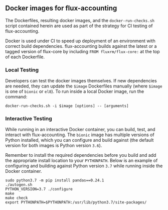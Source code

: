 ## Docker images for flux-accounting

The Dockerfiles, resulting docker images, and the `docker-run-checks.sh` script contained herein are used as part of the strategy for CI testing of flux-accounting.

Docker is used under CI to speed up deployment of an environment with correct build dependencies. flux-accounting builds against the latest or a tagged version of flux-core by including `FROM fluxrm/flux-core:` at the top of each Dockerfile.

### Local Testing

Developers can test the docker images themselves. If new dependencies are needed, they can update the `$image` Dockerfiles manually (where `$image` is one of `bionic` or `el8`). To run inside a local Docker image, run the command:

```console
docker-run-checks.sh -i $image [options] -- [arguments]
```

### Interactive Testing

While running in an interactive Docker container, you can build, test, and interact with flux-accounting. The `bionic` image has multiple versions of Python installed, which you can configure and build against (the default version for both images is Python version `3.6`).

Remember to install the required dependencies before you build and add the appropriate install location to your `PYTHONPATH`. Below is an example of configuring and building against Python version `3.7` while running inside the Docker container.

```console
sudo python3.7 -m pip install pandas==0.24.1
./autogen.sh
PYTHON_VERSION=3.7 ./configure
make
make check
export PYTHONPATH=$PYTHONPATH:/usr/lib/python3.7/site-packages/
```
